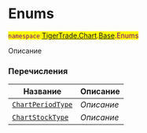 
# Enums

<mark style="color:purple;">`namespace` [TigerTrade.Chart](../../TigerTrade.Chart.md).[Base](../../TigerTrade.Chart/Base.md).Enums

Описание


### Перечисления
| Название | Описание |
| --- | --- |
| [`ChartPeriodType`](./Enums/ChartPeriodType.cs.md) | *Описание* |
| [`ChartStockType`](./Enums/ChartStockType.cs.md) | *Описание* |
